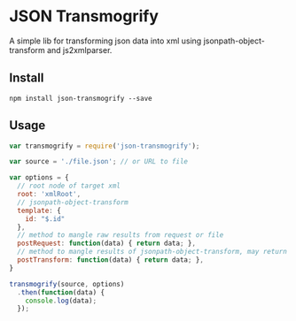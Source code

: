 # JSON Transmogrify

A simple lib for transforming json data into xml using jsonpath-object-transform and js2xmlparser.

## Install

```
npm install json-transmogrify --save
```

## Usage

```js
var transmogrify = require('json-transmogrify');

var source = './file.json'; // or URL to file

var options = {
  // root node of target xml
  root: 'xmlRoot',
  // jsonpath-object-transform
  template: {
    id: "$.id"
  },
  // method to mangle raw results from request or file
  postRequest: function(data) { return data; },
  // method to mangle results of jsonpath-object-transform, may return a promise or data
  postTransform: function(data) { return data; },
}

transmogrify(source, options)
  .then(function(data) {
    console.log(data);
  });
```
